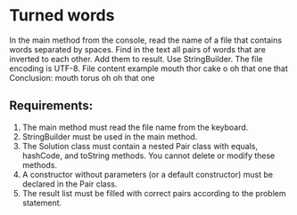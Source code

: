 # Turned words

In the main method from the console, read the name of a file that contains words separated by spaces.
Find in the text all pairs of words that are inverted to each other. Add them to result.
Use StringBuilder.
The file encoding is UTF-8.
File content example
mouth thor cake o
oh that one that
Conclusion:
mouth torus
oh oh
that one


## Requirements:

1. The main method must read the file name from the keyboard.
2. StringBuilder must be used in the main method.
3. The Solution class must contain a nested Pair class with equals, hashCode, and toString methods. 
	You cannot delete or modify these methods.
4. A constructor without parameters (or a default constructor) must be declared in the Pair class.
5. The result list must be filled with correct pairs according to the problem statement.